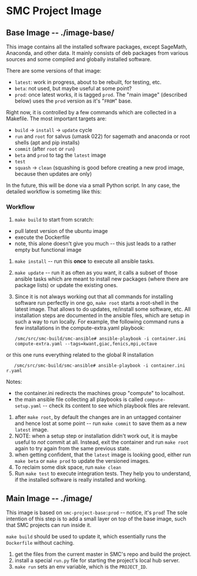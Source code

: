 # SMC Project Image

## Base Image -- ./image-base/

This image contains all the installed software packages, except SageMath, Anaconda, and other data. It mainly consists of deb packages from various sources and some compiled and globally installed software.

There are some versions of that image:

* `latest`: work in progress, about to be rebuilt, for testing, etc.
* `beta`: not used, but maybe useful at some point?
* `prod`: once latest works, it is tagged `prod`. The "main image" (described below) uses the `prod` version as it's "`FROM`" base.

Right now, it is controlled by a few commands which are collected in a Makefile.
The most important targets are:
* `build` → `install` → `update` cycle
* `run` and `root` for salvus (umask 022) for sagemath and anaconda or root shells (apt and pip installs)
* `commit` (after `root` or `run`)
* `beta` and `prod` to tag the `latest` image
* `test`
* `squash` → `clean` (squashing is good before creating a new prod image, because then updates are only)

In the future, this will be done via a small Python script.
In any case, the detailed workflow is sometimg like this:

### Workflow

1. `make build` to start from scratch:
  * pull latest version of the ubuntu image
  * execute the Dockerfile
  * note, this alone doesn't give you much -- this just leads to a rather empty but functional image
1. `make install` -- run this **once** to execute all ansible tasks.
1. `make update` -- run it as often as you want, it calls a subset of those ansible tasks which are meant to install new packages (where there are package lists) or update the existing ones.
1. Since it is not always working out that all commands for installing software run perfectly in one go, `make root` starts a root-shell in the latest image. That allows to do updates, re/install some software, etc. All installation steps are documented in the ansible files, which are setup in such a way to run locally. For example, the following command runs a few installations in the compute-extra.yaml playbook:

       /smc/src/smc-build/smc-ansible# ansible-playbook -i container.ini compute-extra.yaml --tags=kwant,giac,fenics,mpi,octave

  or this one runs everything related to the global R installation

       /smc/src/smc-build/smc-ansible# ansible-playbook -i container.ini r.yaml

  Notes:
  * the container.ini redirects the machines group "compute" to localhost.
  * the main ansible file collecting all playbooks is called `compute-setup.yaml` -- check its content to see which playbook files are relevant.
1. after `make root`, by default the changes are in an untagged container and hence lost at some point -- run `make commit` to save them as a new `latest` image.
  1. NOTE: when a setup step or installation didn't work out, it is maybe useful to *not* commit at all. Instead, exit the container and run `make root` again to try again from the same previous state.
1. when getting confident, that the `latest` image is looking good, either run `make beta` or `make prod` to update the versioned images.
1. To reclaim some disk space, run `make clean`
1. Run `make test` to execute integration tests. They help you to understand, if the installed software is really installed and working.

## Main Image -- ./image/

This image is based on `smc-project-base:prod` -- notice, it's `prod`!
The sole intention of this step is to add a small layer on top of the base image,
such that SMC projects can run inside it.

`make build` should be used to update it, which essentially runs the `Dockerfile` without caching.

1. get the files from the current master in SMC's repo and build the project.
2. install a special `run.py` file for starting the project's local hub server.
3. `make run` sets an env variable, which is the `PROJECT_ID`.


